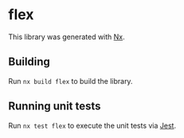# flex

This library was generated with [Nx](https://nx.dev).

## Building

Run `nx build flex` to build the library.

## Running unit tests

Run `nx test flex` to execute the unit tests via [Jest](https://jestjs.io).
